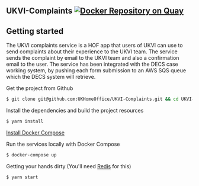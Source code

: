 ## UKVI-Complaints [![Docker Repository on Quay](https://quay.io/repository/ukhomeofficedigital/ukvi-complaints/status "Docker Repository on Quay")](https://quay.io/repository/ukhomeofficedigital/ukvi-complaints)

## Getting started

The UKVI complaints service is a HOF app that users of UKVI can use to send complaints about their experience to the UKVI team. The service sends the complaint by email to the UKVI team and also a confirmation email to the user. The service has been integrated with the DECS case working system, by pushing each form submission to an AWS SQS queue which the DECS system will retrieve.

Get the project from Github
```bash
$ git clone git@github.com:UKHomeOffice/UKVI-Complaints.git && cd UKVI-Complaints
```

Install the dependencies and build the project resources
```bash
$ yarn install
```

[Install Docker Compose](https://docs.docker.com/compose/install/)

Run the services locally with Docker Compose
```bash
$ docker-compose up
```

Getting your hands dirty (You'll need [Redis](http://redis.io/) for this)
```bash
$ yarn start
```

